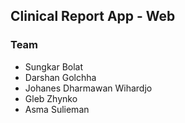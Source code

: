 ## Clinical Report App - Web 

### Team
- Sungkar Bolat
- Darshan Golchha
- Johanes Dharmawan Wihardjo
- Gleb Zhynko
- Asma Sulieman
